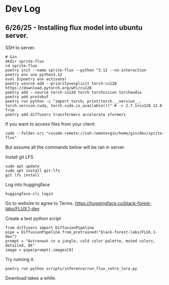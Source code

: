 # Dev Log

## 6/26/25 - Installing flux model into ubuntu server.

SSH to server.
```
# Gin
mkdir sprite-flux
cd sprite-flux
poetry init --name sprite-flux --python ^3.12 --no-interaction
poetry env use python3.12
eval $(poetry env activate)
poetry source add --priority=explicit torch-cu128 https://download.pytorch.org/whl/cu128
poetry add --source torch-cu128 torch torchvision torchaudio
poetry add protobuf
poetry run python -c "import torch; print(torch.__version__, torch.version.cuda, torch.cuda.is_available())" # -> 2.7.1+cu128 12.8 True
poetry add diffusers transformers accelerate xformers
```

If you want to access files from your client:
```
code --folder-uri "vscode-remote://ssh-remote+gin/home/gin/dev/sprite-flux"
```
But assume all the commands below will be ran in server.

Install git LFS
```
sudo apt update
sudo apt install git-lfs
git lfs install
```

Log into huggingface
```
huggingface-cli login
```

Go to website to agree to Terms.
https://huggingface.co/black-forest-labs/FLUX.1-dev

Create a test python script
```
from diffusers import DiffusionPipeline
pipe = DiffusionPipeline.from_pretrained("black-forest-labs/FLUX.1-dev")
prompt = "Astronaut in a jungle, cold color palette, muted colors, detailed, 8k"
image = pipe(prompt).images[0]
```

Try running it.
```
poetry run python scripts/inference/run_flux_retro_lora.py
```
Download takes a while.


